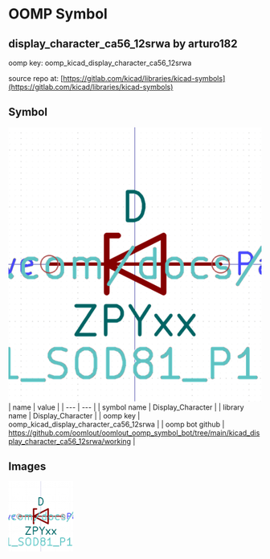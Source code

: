 # OOMP Symbol  
## display_character_ca56_12srwa  by arturo182  
  
oomp key: oomp_kicad_display_character_ca56_12srwa  
  
source repo at: [https://gitlab.com/kicad/libraries/kicad-symbols](https://gitlab.com/kicad/libraries/kicad-symbols)  
## Symbol  
  
[![working.png](working_600.png)](working.png)  
| name | value | 
| --- | --- | 
| symbol name | Display_Character | 
| library name | Display_Character | 
| oomp key | oomp_kicad_display_character_ca56_12srwa | 
| oomp bot github | https://github.com/oomlout/oomlout_oomp_symbol_bot/tree/main/kicad_display_character_ca56_12srwa/working | 
## Images  
  
[![working.png](working_140.png)](working.png)  
